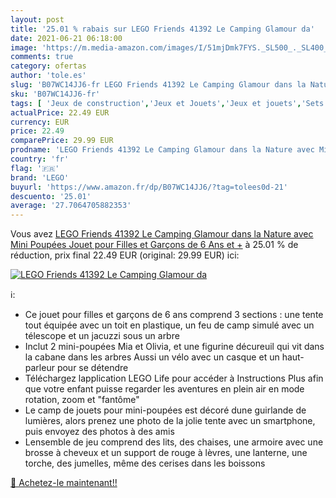 ```yaml
---
layout: post
title: '25.01 % rabais sur LEGO Friends 41392 Le Camping Glamour da'
date: 2021-06-21 06:18:00
image: 'https://m.media-amazon.com/images/I/51mjDmk7FYS._SL500_._SL400_.jpg'
comments: true
category: ofertas
author: 'tole.es'
slug: 'B07WC14JJ6-fr LEGO Friends 41392 Le Camping Glamour dans la Nature avec...'
sku: 'B07WC14JJ6-fr'
tags: [ 'Jeux de construction','Jeux et Jouets','Jeux et jouets','Sets de jeux de construction','lego', ]
actualPrice: 22.49 EUR
currency: EUR
price: 22.49
comparePrice: 29.99 EUR
prodname: 'LEGO Friends 41392 Le Camping Glamour dans la Nature avec Mini Poupées  Jouet pour Filles et Garçons de 6 Ans et +'
country: 'fr'
flag: '🇫🇷'
brand: 'LEGO'
buyurl: 'https://www.amazon.fr/dp/B07WC14JJ6/?tag=tolees0d-21'
descuento: '25.01'
average: '27.7064705882353'
---
```


Vous avez [LEGO Friends 41392 Le Camping Glamour dans la Nature avec Mini Poupées  Jouet pour Filles et Garçons de 6 Ans et +](https://www.amazon.fr/dp/B07WC14JJ6/?tag=tolees0d-21)  à  25.01 % de réduction, prix final  22.49 EUR (original: 29.99 EUR) ici:

[![LEGO Friends 41392 Le Camping Glamour da](https://m.media-amazon.com/images/I/51mjDmk7FYS._SL500_._SL400_.jpg)](https://www.amazon.fr/dp/B07WC14JJ6/?tag=tolees0d-21)

ℹ️:

- Ce jouet pour filles et garçons de 6 ans comprend 3 sections : une tente tout équipée avec un toit en plastique, un feu de camp simulé avec un télescope et un jacuzzi sous un arbre
- Inclut 2 mini-poupées Mia et Olivia, et une figurine décureuil qui vit dans la cabane dans les arbres Aussi un vélo avec un casque et un haut-parleur pour se détendre
- Téléchargez lapplication LEGO Life pour accéder à Instructions Plus afin que votre enfant puisse regarder les aventures en plein air en mode rotation, zoom et "fantôme"
- Le camp de jouets pour mini-poupées est décoré dune guirlande de lumières, alors prenez une photo de la jolie tente avec un smartphone, puis envoyez des photos à des amis
- Lensemble de jeu comprend des lits, des chaises, une armoire avec une brosse à cheveux et un support de rouge à lèvres, une lanterne, une torche, des jumelles, même des cerises dans les boissons

[🛒 Achetez-le maintenant!!](https://www.amazon.fr/dp/B07WC14JJ6/?tag=tolees0d-21)
